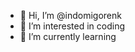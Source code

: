 - 👋 Hi, I’m @indomigorenk
- 👀 I’m interested in coding
- 🌱 I’m currently learning 

<!---
indomigorenk/indomigorenk is a ✨ special ✨ repository because its `README.md` (this file) appears on your GitHub profile.
You can click the Preview link to take a look at your changes.
--->
